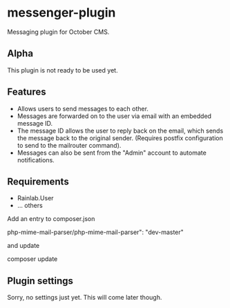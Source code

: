 # messenger-plugin

Messaging plugin for October CMS.

## Alpha

This plugin is not ready to be used yet.

## Features

 * Allows users to send messages to each other. 
 * Messages are forwarded on to the user via email with an embedded message ID. 
 * The message ID allows the user to reply back on the email, which sends the message back to the original sender. (Requires postfix configuration to send to the mailrouter command).
 * Messages can also be sent from the "Admin" account to automate notifications.

## Requirements

 * Rainlab.User
 * ... others

Add an entry to composer.json

  php-mime-mail-parser/php-mime-mail-parser": "dev-master"

and update

  composer update

## Plugin settings

Sorry, no settings just yet. This will come later though.

